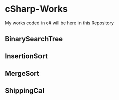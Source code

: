 # cSharp-Works
My works coded in c# will be here in this Repository

## BinarySearchTree
## InsertionSort
## MergeSort
## ShippingCal

